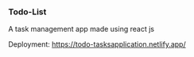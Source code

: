 <h3> Todo-List </h3>

A task management app made using react js

Deployment: https://todo-tasksapplication.netlify.app/
